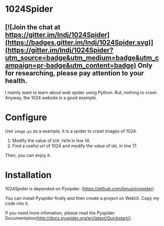 # 1024Spider
[![Join the chat at https://gitter.im/lndj/1024Spider](https://badges.gitter.im/lndj/1024Spider.svg)](https://gitter.im/lndj/1024Spider?utm_source=badge&utm_medium=badge&utm_campaign=pr-badge&utm_content=badge)
Only for researching, please pay attention to your health.
---

I mainly want to learn about web spider using Python. But, nothing to crawl. Anyway, the 1024 website is a good example.

# Configure

Use `image.py` as a example, it is a spider to crawl images of 1024.

1. Modify the value of `DIR_PATH` in line 14.
2. Find a useful url of 1024 and modify the value of `URL` in line 17.

Then, you can enjoy it.

#  Installation

1024Spider is depended on Pysipder.
(https://github.com/binux/pyspider)

You can install Pyspider firstly and then create a project on WebUI. Copy  my code into it.

If you need more infomation, please read the Pyspider Documentation(http://docs.pyspider.org/en/latest/Quickstart/).
